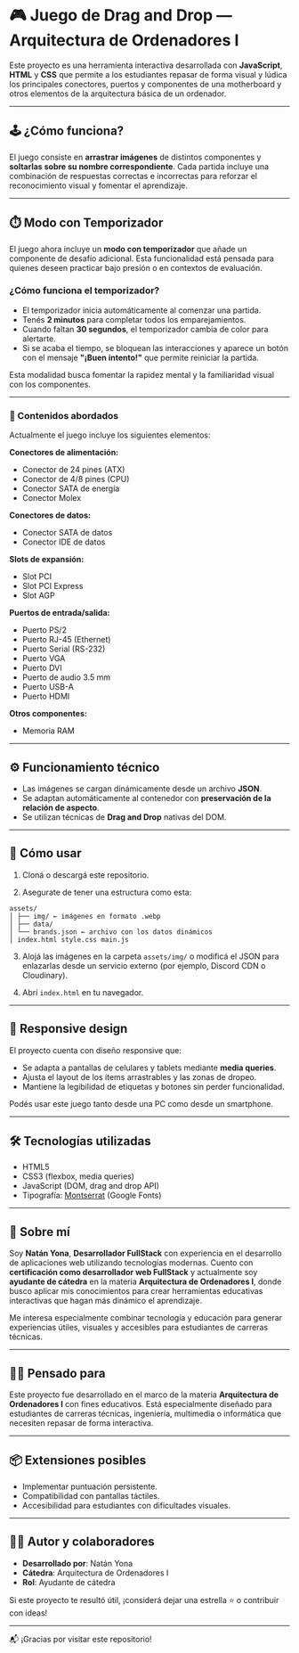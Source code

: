 # 🎮 Juego de Drag and Drop — Arquitectura de Ordenadores I

Este proyecto es una herramienta interactiva desarrollada con **JavaScript**, **HTML** y **CSS** que permite a los estudiantes repasar de forma visual y lúdica los principales conectores, puertos y componentes de una motherboard y otros elementos de la arquitectura básica de un ordenador.

---

## 🕹️ ¿Cómo funciona?

El juego consiste en **arrastrar imágenes** de distintos componentes y **soltarlas sobre su nombre correspondiente**. Cada partida incluye una combinación de respuestas correctas e incorrectas para reforzar el reconocimiento visual y fomentar el aprendizaje.

---
## ⏱️ Modo con Temporizador

El juego ahora incluye un **modo con temporizador** que añade un componente de desafío adicional. Esta funcionalidad está pensada para quienes deseen practicar bajo presión o en contextos de evaluación.

### ¿Cómo funciona el temporizador?
- El temporizador inicia automáticamente al comenzar una partida.
- Tenés **2 minutos** para completar todos los emparejamientos.
- Cuando faltan **30 segundos**, el temporizador cambia de color para alertarte.
- Si se acaba el tiempo, se bloquean las interacciones y aparece un botón con el mensaje **"¡Buen intento!"** que permite reiniciar la partida.

Esta modalidad busca fomentar la rapidez mental y la familiaridad visual con los componentes.

---

### 🧠 Contenidos abordados  
Actualmente el juego incluye los siguientes elementos:

**Conectores de alimentación:**

- Conector de 24 pines (ATX)  
- Conector de 4/8 pines (CPU)  
- Conector SATA de energía  
- Conector Molex  

**Conectores de datos:**

- Conector SATA de datos  
- Conector IDE de datos  

**Slots de expansión:**

- Slot PCI  
- Slot PCI Express  
- Slot AGP  

**Puertos de entrada/salida:**

- Puerto PS/2  
- Puerto RJ-45 (Ethernet)  
- Puerto Serial (RS-232)  
- Puerto VGA  
- Puerto DVI  
- Puerto de audio 3.5 mm  
- Puerto USB-A  
- Puerto HDMI  

**Otros componentes:**

- Memoria RAM

---

## ⚙️ Funcionamiento técnico

- Las imágenes se cargan dinámicamente desde un archivo **JSON**.
- Se adaptan automáticamente al contenedor con **preservación de la relación de aspecto**.
- Se utilizan técnicas de **Drag and Drop** nativas del DOM.

---

## 🚀 Cómo usar

1. Cloná o descargá este repositorio.
   
2. Asegurate de tener una estructura como esta:
```
assets/
│ ├── img/ ← imágenes en formato .webp
│ ├── data/
│ └── brands.json ← archivo con los datos dinámicos
│ index.html style.css main.js
```
3. Alojá las imágenes en la carpeta `assets/img/` o modificá el JSON para enlazarlas desde un servicio externo (por ejemplo, Discord CDN o Cloudinary).
   
4. Abrí `index.html` en tu navegador.

---

## 📱 Responsive design

El proyecto cuenta con diseño responsive que:
- Se adapta a pantallas de celulares y tablets mediante **media queries**.
- Ajusta el layout de los ítems arrastrables y las zonas de dropeo.
- Mantiene la legibilidad de etiquetas y botones sin perder funcionalidad.

Podés usar este juego tanto desde una PC como desde un smartphone.

---

## 🛠 Tecnologías utilizadas

- HTML5
- CSS3 (flexbox, media queries)
- JavaScript (DOM, drag and drop API)
- Tipografía: [Montserrat](https://fonts.google.com/specimen/Montserrat) (Google Fonts)

---

## 👤 Sobre mí

Soy **Natán Yona**, **Desarrollador FullStack** con experiencia en el desarrollo de aplicaciones web utilizando tecnologías modernas. Cuento con **certificación como desarrollador web FullStack** y actualmente soy **ayudante de cátedra** en la materia **Arquitectura de Ordenadores I**, donde busco aplicar mis conocimientos para crear herramientas educativas interactivas que hagan más dinámico el aprendizaje.

Me interesa especialmente combinar tecnología y educación para generar experiencias útiles, visuales y accesibles para estudiantes de carreras técnicas.

---

## 🧑‍🏫 Pensado para

Este proyecto fue desarrollado en el marco de la materia **Arquitectura de Ordenadores I** con fines educativos. Está especialmente diseñado para estudiantes de carreras técnicas, ingeniería, multimedia o informática que necesiten repasar de forma interactiva.

---

## 📦 Extensiones posibles

- Implementar puntuación persistente.
- Compatibilidad con pantallas táctiles.
- Accesibilidad para estudiantes con dificultades visuales.

---

## 👨‍🏫 Autor y colaboradores

- **Desarrollado por**: Natán Yona
- **Cátedra**: Arquitectura de Ordenadores I
- **Rol**: Ayudante de cátedra

Si este proyecto te resultó útil, ¡considerá dejar una estrella ⭐ o contribuir con ideas!

---

📬 ¡Gracias por visitar este repositorio!
